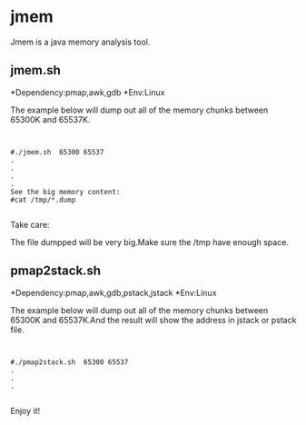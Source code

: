 jmem
====

Jmem is a java memory analysis tool.

jmem.sh
-------

*Dependency:pmap,awk,gdb
*Env:Linux

The example below will dump out all of the memory chunks between 65300K and 65537K.

<pre><code>

#./jmem.sh <pid> 65300 65537
.
.
.
.
See the big memory content:
#cat /tmp/<pid>*.dump

</code></pre>

Take care: 

The file dumpped will be very big.Make sure the /tmp have enough space.

pmap2stack.sh
--------------

*Dependency:pmap,awk,gdb,pstack,jstack
*Env:Linux

The example below will dump out all of the memory chunks between 65300K and 65537K.And the result will show the address in jstack or pstack file.

<pre><code>

#./pmap2stack.sh <pid> 65300 65537
.
.
.

</code></pre>

Enjoy it!
